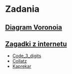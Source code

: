 # Zadania

## [Diagram Voronoia](Diagram_Voronoia)

## [Zagadki z internetu](Zagadki_internetowe)

* [Code\_3\_digits](Code_3_digits)
* [Collatz](Collatz)
* [Kaprekar](Kaprekar)
